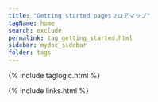 ```yaml
---
title: "Getting started pagesフロアマップ"
tagName: home
search: exclude
permalink: tag_getting_started.html
sidebar: mydoc_sidebar
folder: tags
---
```

{% include taglogic.html %}

{% include links.html %}
